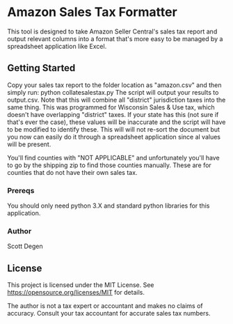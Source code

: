 # Amazon Sales Tax Formatter

This tool is designed to take Amazon Seller Central's sales tax report and output relevant columns into a format that's more easy to be managed by a spreadsheet application like Excel.

## Getting Started

Copy your sales tax report to the folder location as "amazon.csv" and then simply run:
python collatesalestax.py
The script will output your results to output.csv.  Note that this will combine all "district" jurisdiction taxes into the same thing.  This was programmed for Wisconsin Sales & Use tax, which doesn't have overlapping "district" taxes.  If your state has this (not sure if that's ever the case), these values will be inaccurate and the script will have to be modified to identify these.  This will will not re-sort the document but you now can easily do it through a spreadsheet application since al values will be present.

You'll find counties with "NOT APPLICABLE" and unfortunately you'll have to go by the shipping zip to find those counties manually.  These are for counties that do not have their own sales tax.
### Prereqs

You should only need python 3.X and standard python libraries for this application.

### Author

Scott Degen

## License

This project is licensed under the MIT License.  See https://opensource.org/licenses/MIT for details.

The author is not a tax expert or accountant and makes no claims of accuracy.  Consult your tax accountant for accurate sales tax numbers.